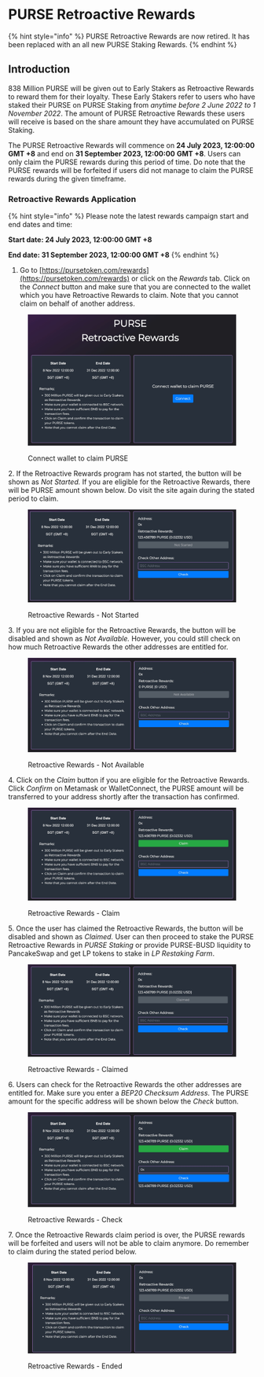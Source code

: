 # PURSE Retroactive Rewards

{% hint style="info" %}
PURSE Retroactive Rewards are now retired. It has been replaced with an all new PURSE Staking Rewards.
{% endhint %}

## Introduction

838 Million PURSE will be given out to Early Stakers as Retroactive Rewards to reward them for their loyalty. These Early Stakers refer to users who have staked their PURSE on PURSE Staking from _anytime before 2 June 2022 to 1 November 2022_. The amount of PURSE Retroactive Rewards these users will receive is based on the share amount they have accumulated on PURSE Staking.

The PURSE Retroactive Rewards will commence on **24 July 2023, 12:00:00 GMT +8** and end on **31 September 2023, 12:00:00** **GMT +8**. Users can only claim the PURSE rewards during this period of time. Do note that the PURSE rewards will be forfeited if users did not manage to claim the PURSE rewards during the given timeframe.

### Retroactive Rewards Application

{% hint style="info" %}
Please note the latest rewards campaign start and end dates and time:

**Start date: 24 July 2023, 12:00:00 GMT +8**

**End date: 31 September 2023, 12:00:00 GMT +8**
{% endhint %}

1. Go to [https://pursetoken.com/rewards](https://pursetoken.com/rewards) or click on the _Rewards_ tab. Click on the _Connect_ button and make sure that you are connected to the wallet which you have Retroactive Rewards to claim. Note that you cannot claim on behalf of another address.

<figure><img src="../../.gitbook/assets/RetroactiveConnect.jpg" alt=""><figcaption><p>Connect wallet to claim PURSE</p></figcaption></figure>

2\. If the Retroactive Rewards program has not started, the button will be shown as _Not Started._ If you are eligible for the Retroactive Rewards, there will be PURSE amount shown below. Do visit the site again during the stated period to claim.

<figure><img src="../../.gitbook/assets/RetroactiveNotStarted.jpg" alt=""><figcaption><p>Retroactive Rewards - Not Started</p></figcaption></figure>

3\. If you are not eligible for the Retroactive Rewards, the button will be disabled and shown as _Not Available._ However, you could still check on how much Retroactive Rewards the other addresses are entitled for.

<figure><img src="../../.gitbook/assets/RetroactiveNotAvailable.jpg" alt=""><figcaption><p>Retroactive Rewards - Not Available</p></figcaption></figure>

4\. Click on the _Claim_ button if you are eligible for the Retroactive Rewards. Click _Confirm_ on Metamask or WalletConnect, the PURSE amount will be transferred to your address shortly after the transaction has confirmed.

<figure><img src="../../.gitbook/assets/RetroactiveClaim.jpg" alt=""><figcaption><p>Retroactive Rewards - Claim</p></figcaption></figure>

5\. Once the user has claimed the Retroactive Rewards, the button will be disabled and shown as _Claimed._ User can then proceed to stake the PURSE Retroactive Rewards in _PURSE Staking_ or provide PURSE-BUSD liquidity to PancakeSwap and get LP tokens to stake in _LP Restaking Farm_.

<figure><img src="../../.gitbook/assets/RetroactiveClaimed.jpg" alt=""><figcaption><p>Retroactive Rewards - Claimed</p></figcaption></figure>

6\. Users can check for the Retroactive Rewards the other addresses are entitled for. Make sure you enter a _BEP20 Checksum Address_. The PURSE amount for the specific address will be shown below the _Check_ button.

<figure><img src="../../.gitbook/assets/RetroactiveCheck.jpg" alt=""><figcaption><p>Retroactive Rewards - Check</p></figcaption></figure>

7\. Once the Retroactive Rewards claim period is over, the PURSE rewards will be forfeited and users will not be able to claim anymore. Do remember to claim during the stated period below.

<figure><img src="../../.gitbook/assets/RetroactiveEnded.jpg" alt=""><figcaption><p>Retroactive Rewards - Ended</p></figcaption></figure>
